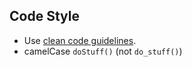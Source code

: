 ## Code Style
* Use [clean code guidelines](https://medium.com/@marilu597/general-coding-guidelines-clean-code-from-day-1-9ab0804e5d91).
* camelCase `doStuff()` (not `do_stuff()`)
